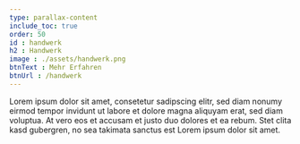 ```yaml
---
type: parallax-content
include_toc: true
order: 50
id : handwerk
h2 : Handwerk
image : ./assets/handwerk.png
btnText : Mehr Erfahren
btnUrl : /handwerk
---
```


Lorem ipsum dolor sit amet, consetetur sadipscing elitr, sed diam nonumy eirmod tempor invidunt ut labore et dolore magna aliquyam erat, sed diam voluptua. At vero eos et accusam et justo duo dolores et ea rebum. Stet clita kasd gubergren, no sea takimata sanctus est Lorem ipsum dolor sit amet. 